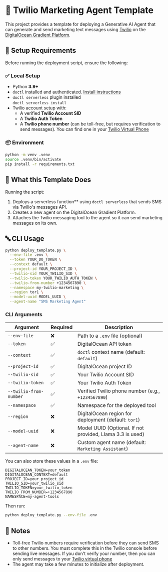 # 📣 Twilio Marketing Agent Template

This project provides a template for deploying a Generative AI Agent that can generate and send marketing text messages using [Twilio](https://www.twilio.com/) on the [DigitalOcean Gradient Platform](https://www.digitalocean.com/products/gradient).



## 🧰 Setup Requirements

Before running the deployment script, ensure the following:

### ✅ Local Setup

- Python **3.9+**
- `doctl` installed and authenticated. [Install instructions](https://docs.digitalocean.com/reference/doctl/how-to/install/)
- `doctl serverless` plugin installed  
   `doctl serverless install`
- Twilio account setup with:
  - A verified **Twilio Account SID**
  - A **Twilio Auth Token**
  - A **Twilio phone number** (can be toll-free, but requires verification to send messages). You can find one in your [Twilio Virtual Phone](https://console.twilio.com/us1/develop/sms/virtual-phone)

### 📦 Environment

```bash
python -m venv .venv
source .venv/bin/activate
pip install -r requirements.txt
````

## 🧪 What this Template Does

Running the script:

1. Deploys a serverless function** using `doctl serverless` that sends SMS via Twilio's messages API.
2. Creates a new agent on the DigitalOcean Gradient Platform.
3. Attaches the Twilio messaging tool to the agent so it can send marketing messages on its own.


## 🔤 CLI Usage

```bash
python deploy_template.py \
  --env-file .env \
  --token YOUR_DO_TOKEN \
  --context default \
  --project-id YOUR_PROJECT_ID \
  --twilio-sid YOUR_TWILIO_SID \
  --twilio-token YOUR_TWILIO_AUTH_TOKEN \
  --twilio-from-number +1234567890 \
  --namespace my-twilio-marketing \
  --region tor1 \
  --model-uuid MODEL_UUID \
  --agent-name "SMS Marketing Agent"
```

### CLI Arguments

| Argument               | Required | Description                                          |
| ---------------------- | -------- | ---------------------------------------------------- |
| `--env-file`           | ❌        | Path to a `.env` file (optional)                     |
| `--token`              | ✅        | DigitalOcean API token                               |
| `--context`            | ✅        | `doctl` context name (default: `default`)            |
| `--project-id`         | ✅        | DigitalOcean project ID                              |
| `--twilio-sid`         | ✅        | Your Twilio Account SID                              |
| `--twilio-token`       | ✅        | Your Twilio Auth Token                               |
| `--twilio-from-number` | ✅        | Verified Twilio phone number (e.g., `+1234567890`)   |
| `--namespace`          | ✅        | Namespace for the deployed tool                      |
| `--region`             | ❌        | DigitalOcean region for deployment (default: `tor1`) |
| `--model-uuid`         | ❌        | Model UUID (Optional. If not provided, Llama 3.3 is used)       |
| `--agent-name`         | ❌        | Custom agent name (default: `Marketing Assistant`)            |

You can also store these values in a `.env` file:

```env
DIGITALOCEAN_TOKEN=your_token
DIGITALOCEAN_CONTEXT=default
PROJECT_ID=your_project_id
TWILIO_SID=your_twilio_sid
TWILIO_TOKEN=your_twilio_token
TWILIO_FROM_NUMBER=+1234567890
NAMESPACE=my-agent-tools
```

Then run:

```bash
python deploy_template.py --env-file .env
```

## 📝 Notes

* Toll-free Twilio numbers require verification before they can send SMS to other numbers. You must complete this in the Twilio console before sending live messages. If you don't verify your number, then you can only send messages to your [Twilio virtual phone](https://console.twilio.com/us1/develop/sms/virtual-phone)
* The agent may take a few minutes to initialize after deployment.

